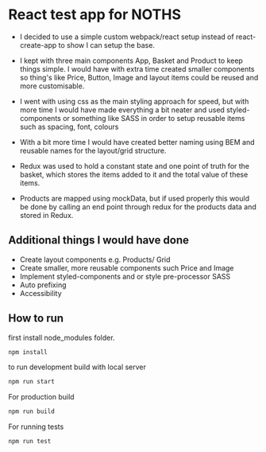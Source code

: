 # React test app for NOTHS

*  I decided to use a simple custom webpack/react setup instead of react-create-app to show I can setup the base.

*  I kept with three main components App, Basket and Product to keep things simple. I would have with extra time created smaller components so thing's like Price, Button, Image and layout items could be reused and more customisable.

*  I went with using css as the main styling approach for speed, but with more time I would have made everything a bit neater and used styled-components or something like SASS in order to setup reusable items such as spacing, font, colours

* With a bit more time I would have created better naming using BEM and reusable names for the layout/grid structure.

*  Redux was used to hold a constant state and one point of truth for the basket, which stores the items added to it and the total value of these items.

* Products are mapped using mockData, but if used properly this would be done by calling an end point through redux for the products data and stored in Redux.

## Additional things I would have done

* Create layout components e.g. Products/ Grid
* Create smaller, more reusable components such Price and Image
* Implement styled-components and or style pre-processor SASS
* Auto prefixing
* Accessibility

## How to run

first install node_modules folder.
```sh
npm install
```

to run development build with local server
```sh
npm run start
```

For production build
```sh
npm run build
```

For running tests
```sh
npm run test
```